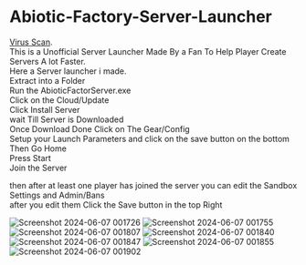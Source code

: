 # Abiotic-Factory-Server-Launcher <br />
[Virus Scan](https://www.virustotal.com/gui/url/98fcd9ffb8880545ae03bfa34a9c23b530048c38d2846b1f043fc3a837cac1c3?nocache=1). <br />
This is a Unofficial Server Launcher Made By a Fan To Help Player Create Servers A lot Faster. <br />
Here a Server launcher i made. <br />
Extract into a Folder <br />
Run the AbioticFactorServer.exe <br />
Click on the Cloud/Update <br />
Click Install Server <br />
wait Till Server is Downloaded <br />
Once Download Done Click on The Gear/Config <br />
Setup your Launch Parameters and click on the save button on the bottom <br />
Then Go Home <br />
Press Start <br />
Join the Server <br />

then after at least one player has joined the server you can edit the Sandbox Settings and Admin/Bans <br />
after you edit them Click the Save button in the top Right <br />

![Screenshot 2024-06-07 001726](https://github.com/AlexisHartford/Abiotic-Factory-Server-Launcher/assets/12422656/1ae42c55-f72d-48e0-9f4f-302a6040b60d)
![Screenshot 2024-06-07 001755](https://github.com/AlexisHartford/Abiotic-Factory-Server-Launcher/assets/12422656/041a0126-68e6-4e09-97e1-bc821933ce44)
![Screenshot 2024-06-07 001807](https://github.com/AlexisHartford/Abiotic-Factory-Server-Launcher/assets/12422656/27c9031a-172a-4d83-9c9e-a9608c9f28ff)
![Screenshot 2024-06-07 001840](https://github.com/AlexisHartford/Abiotic-Factory-Server-Launcher/assets/12422656/2c2fd8a5-82aa-46b2-bb9a-88ae024498e4)
![Screenshot 2024-06-07 001847](https://github.com/AlexisHartford/Abiotic-Factory-Server-Launcher/assets/12422656/a8b5ee1c-4798-4547-b697-21fff858bcef)
![Screenshot 2024-06-07 001855](https://github.com/AlexisHartford/Abiotic-Factory-Server-Launcher/assets/12422656/dc170ff2-8aba-4a8b-bf90-5bd5b1963cf1)
![Screenshot 2024-06-07 001902](https://github.com/AlexisHartford/Abiotic-Factory-Server-Launcher/assets/12422656/2c683c93-1ac2-4f70-aae6-0564cb365805)
